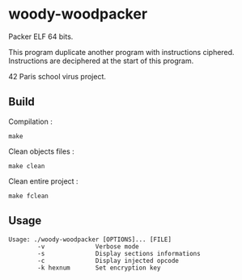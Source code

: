 # woody-woodpacker

Packer ELF 64 bits.

This program duplicate another program with instructions ciphered.
Instructions are deciphered at the start of this program.

42 Paris school virus project.

## Build
Compilation :
```
make
```

Clean objects files :
```
make clean
```

Clean entire project :
```
make fclean
```

## Usage
```
Usage: ./woody-woodpacker [OPTIONS]... [FILE]                                                                                                                                       
        -v              Verbose mode                                                                                                                                                
        -s              Display sections informations                                                                                                                               
        -c              Display injected opcode                                                                                                                                     
        -k hexnum       Set encryption key
```
